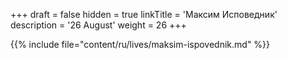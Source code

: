 +++
draft = false
hidden = true
linkTitle = 'Максим Исповедник'
description = '26 August'
weight = 26
+++

{{% include file="content/ru/lives/maksim-ispovednik.md" %}}
